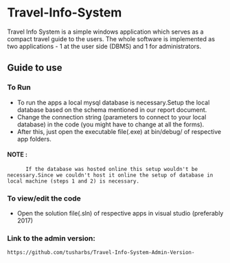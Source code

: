 # Travel-Info-System

Travel Info System is a simple windows application which serves as a compact travel guide to the users. The whole software is implemented as two applications - 1 at the user side (DBMS) and 1 for administrators. 

## Guide to use

### To Run
* To run the apps a local mysql database is necessary.Setup the local database based on the schema mentioned in our report document.
* Change the connection string (parameters to connect to your local database) in the code (you might have to change at all the forms).
* After this, just open the executable file(.exe) at bin/debug/ of respective app folders.
#### NOTE :
          If the database was hosted online this setup wouldn't be necessary.Since we couldn't host it online the setup of database in local machine (steps 1 and 2) is necessary.   

### To view/edit the code
* Open the solution file(.sln) of respective apps in visual studio (preferably 2017)

### Link to the admin version: 
    https://github.com/tusharbs/Travel-Info-System-Admin-Version-
